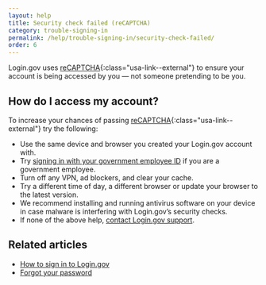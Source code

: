 ```yaml
---
layout: help
title: Security check failed (reCAPTCHA)
category: trouble-signing-in
permalink: /help/trouble-signing-in/security-check-failed/
order: 6
---
```


Login.gov uses [reCAPTCHA](https://cloud.google.com/security/products/recaptcha?hl=en){:class="usa-link--external"} to ensure your account is being accessed by you — not someone pretending to be you.

## How do I access my account?

To increase your chances of passing [reCAPTCHA](https://cloud.google.com/security/products/recaptcha?hl=en){:class="usa-link--external"} try the following:

- Use the same device and browser you created your Login.gov account with.
- Try [signing in with your government employee ID](https://secure.login.gov/login/piv_cac) if you are a government employee.
- Turn off any VPN, ad blockers, and clear your cache.
- Try a different time of day, a different browser or update your browser to the latest version.
- We recommend installing and running antivirus software on your device in case malware is interfering with Login.gov’s security checks.
- If none of the above help, [contact Login.gov support](/contact/).

## Related articles

* [How to sign in to Login.gov](/help/trouble-signing-in/how-to-sign-in/)
* [Forgot your password](/help/trouble-signing-in/forgot-your-password/)
